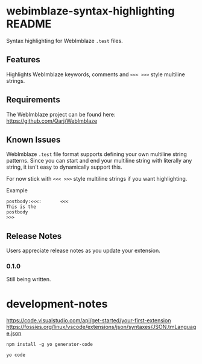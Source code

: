 # webimblaze-syntax-highlighting README

Syntax highlighting for WebImblaze `.test` files.

## Features

Highlights WebImblaze keywords, comments and `<<< >>>` style multiline strings.

## Requirements

The WebImblaze project can be found here: https://github.com/Qarj/WebImblaze

## Known Issues

WebImblaze `.test` file format supports defining your own multiline string patterns. Since you can
start and end your multiline string with literally any string, it isn't easy to dynamically support this.

For now stick with `<<< >>>` style multiline strings if you want highlighting.

Example

```
postbody:<<<:       <<<
This is the
postbody
>>>
```

## Release Notes

Users appreciate release notes as you update your extension.

### 0.1.0

Still being written.

# development-notes

https://code.visualstudio.com/api/get-started/your-first-extension
https://fossies.org/linux/vscode/extensions/json/syntaxes/JSON.tmLanguage.json

```
npm install -g yo generator-code
```

```
yo code
```
